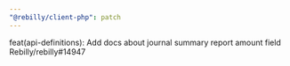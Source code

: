```yaml
---
"@rebilly/client-php": patch
---
```


feat(api-definitions): Add docs about journal summary report amount field Rebilly/rebilly#14947
